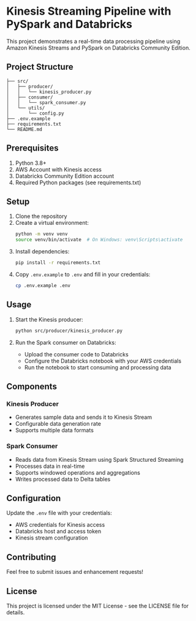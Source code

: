 # Kinesis Streaming Pipeline with PySpark and Databricks

This project demonstrates a real-time data processing pipeline using Amazon Kinesis Streams and PySpark on Databricks Community Edition.

## Project Structure

```
├── src/
│   ├── producer/
│   │   └── kinesis_producer.py
│   ├── consumer/
│   │   └── spark_consumer.py
│   └── utils/
│       └── config.py
├── .env.example
├── requirements.txt
└── README.md
```

## Prerequisites

1. Python 3.8+
2. AWS Account with Kinesis access
3. Databricks Community Edition account
4. Required Python packages (see requirements.txt)

## Setup

1. Clone the repository
2. Create a virtual environment:
   ```bash
   python -m venv venv
   source venv/bin/activate  # On Windows: venv\Scripts\activate
   ```
3. Install dependencies:
   ```bash
   pip install -r requirements.txt
   ```
4. Copy `.env.example` to `.env` and fill in your credentials:
   ```bash
   cp .env.example .env
   ```

## Usage

1. Start the Kinesis producer:
   ```bash
   python src/producer/kinesis_producer.py
   ```

2. Run the Spark consumer on Databricks:
   - Upload the consumer code to Databricks
   - Configure the Databricks notebook with your AWS credentials
   - Run the notebook to start consuming and processing data

## Components

### Kinesis Producer
- Generates sample data and sends it to Kinesis Stream
- Configurable data generation rate
- Supports multiple data formats

### Spark Consumer
- Reads data from Kinesis Stream using Spark Structured Streaming
- Processes data in real-time
- Supports windowed operations and aggregations
- Writes processed data to Delta tables

## Configuration

Update the `.env` file with your credentials:
- AWS credentials for Kinesis access
- Databricks host and access token
- Kinesis stream configuration

## Contributing

Feel free to submit issues and enhancement requests!

## License

This project is licensed under the MIT License - see the LICENSE file for details.
